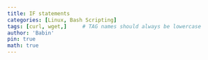 ```yaml
---
title: IF statements
categories: [Linux, Bash Scripting]
tags: [curl, wget,]     # TAG names should always be lowercase
author: 'Babin'
pin: true
math: true
---
```

